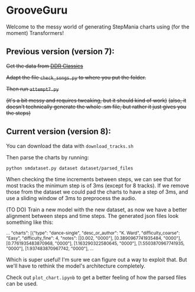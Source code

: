 # GrooveGuru

Welcome to the messy world of generating StepMania charts using (for the moment) Transformers! 

## Previous version (version 7):
~~Get the data from [DDR Classics](https://search.stepmaniaonline.net/pack/id/404)~~

~~Adapt the file `check_songs.py` to where you put the folder.~~

~~Then run `attempt7.py`~~

~~(it's a bit messy and requires tweaking, but it should kind of work)~~
~~(also, it doesn't technically generate the whole .sm file, but rather it just gives you the steps)~~

## Current version (version 8):
You can download the data with 
`download_tracks.sh`

Then parse the charts by running:
```
python smdataset.py dataset dataset/parsed_files
```

When checking the time increments between steps, we can see that for most tracks the minimum step is of 3ms (except for 8 tracks). If we remove those from the dataset we could pad the charts to have a step of 3ms, and use a sliding window of 3ms to preprocess the audio.

(TO DO) Train a new model with the new dataset, as now we have a better alignment between steps and time steps. The generated json files look something like this:

<sub>
  ... "charts": [{"type": "dance-single", "desc_or_author": "K. Ward", "difficulty_coarse": "Easy", "difficulty_fine": 4, "notes": [[0.002, "0000"], [0.3890967741935484, "0000"], [0.7761935483870968, "0000"], [1.163290322580645, "0000"], [1.5503870967741935, "0000"], [1.937483870967742, "0000"], ...
</sub>


Which is super useful! I'm sure we can figure out a way to exploit that. But we'll have to rethink the model's architecture completely.

Check out `plot_chart.ipynb` to get a better feeling of how the parsed files can be used.
